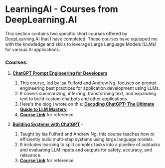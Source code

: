 # LearningAI - Courses from DeepLearning.AI

This section contains two specific short courses offered by DeepLearning.AI that I have completed. These courses have equipped me with the knowledge and skills to leverage Large Language Models (LLMs) for various AI applications.

### Courses:

1. **[ChatGPT Prompt Engineering for Developers](https://github.com/sharmapratik88/LearningAI/tree/main/DeepLearning.AI/01_ChatGPT_Prompt_Engineering_Developers)**
   1. This course, led by Isa Fulford and Andrew Ng, focuses on prompt engineering best practices for application development using LLMs. 
   2. It covers summarizing, inferring, transforming text, and expanding text to build custom chatbots and other applications. 
   3. Here's the blog I wrote on this: **[Decoding ChatGPT: The Ultimate Guide to LLM Mastery](https://pratikdsharma.com/chatgpt-prompt-engineering/)**.
   4. **[Course Link](https://www.deeplearning.ai/short-courses/chatgpt-prompt-engineering-for-developers/)** for reference.

2. **[Building Systems with ChatGPT](https://github.com/sharmapratik88/LearningAI/tree/main/DeepLearning.AI/02_Building_Systems_with_OpenAI_API)** - 
   1. Taught by Isa Fulford and Andrew Ng, this course teaches how to efficiently build multi-step systems using large language models. 
   2. It includes learning to split complex tasks into a pipeline of subtasks and evaluating LLM inputs and outputs for safety, accuracy, and relevance.
   3. **[Course Link](https://www.deeplearning.ai/short-courses/building-systems-with-chatgpt/)** for reference.
